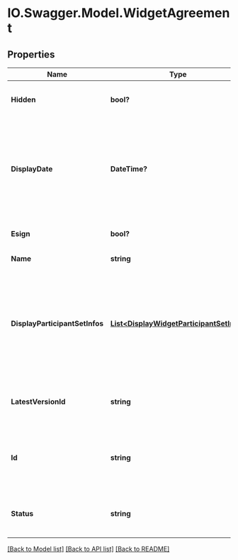 # IO.Swagger.Model.WidgetAgreement
## Properties

Name | Type | Description | Notes
------------ | ------------- | ------------- | -------------
**Hidden** | **bool?** | True if agreement is hidden for the user | [optional] 
**DisplayDate** | **DateTime?** | The display date for the agreement. Format would be yyyy-MM-dd&#39;T&#39;HH:mm:ssZ. For example, e.g 2016-02-25T18:46:19Z represents UTC time | [optional] 
**Esign** | **bool?** | True if this is an e-sign document | [optional] 
**Name** | **string** | Name of the Agreement | [optional] 
**DisplayParticipantSetInfos** | [**List&lt;DisplayWidgetParticipantSetInfo&gt;**](DisplayWidgetParticipantSetInfo.md) | The most relevant current user set for the agreement. It is typically the next signer if the agreement is from the current user, or the sender if received from another user | [optional] 
**LatestVersionId** | **string** | A version ID which uniquely identifies the current version of the agreement | [optional] 
**Id** | **string** | The unique identifier of the agreement.If provided in POST, it will simply be ignored | [optional] 
**Status** | **string** | The current status of the document from the perspective of the originator | [optional] 

[[Back to Model list]](../README.md#documentation-for-models) [[Back to API list]](../README.md#documentation-for-api-endpoints) [[Back to README]](../README.md)

